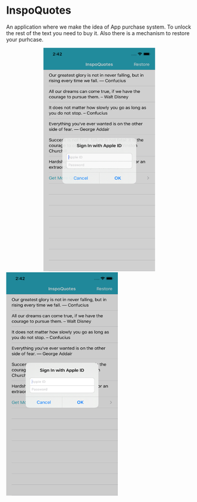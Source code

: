 
# InspoQuotes

An application where we make the idea of App purchase system. To unlock the rest of the text you need to buy it. Also there is a mechanism to restore your purhcase.



<p float="left">
  
  <img src="https://github.com/prostiak/Swift/blob/master/img/inspoquotes1.png" width="300" height="600" hspace="100" />
  <img src="https://github.com/prostiak/Swift/blob/master/img/inspoquotes2.png" width="300" height="600" />
  
</p>

